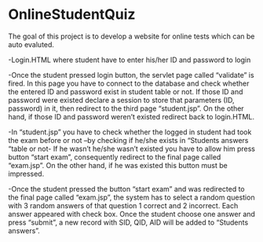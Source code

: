 # OnlineStudentQuiz
The goal of this project is to develop a website for online tests which can be auto evaluted.

-Login.HTML where student have to enter his/her ID and password to login

-Once the student pressed login button, the servlet page called “validate” is fired. In this
page you have to connect to the database and check whether the entered ID and password
exist in student table or not. If those ID and password were existed declare a session to
store that parameters (ID, password) in it, then redirect to the third page “student.jsp”. On
the other hand, if those ID and password weren’t existed redirect back to login.HTML.

-In “student.jsp” you have to check whether the logged in student had took the exam before
or not –by checking if he/she exists in “Students answers “table or not- If he wasn’t he/she
wasn’t existed you have to allow him press button “start exam”, consequently redirect to
the final page called “exam.jsp”. On the other hand, if he was existed this button must be
impressed.

-Once the student pressed the button “start exam” and was redirected to the final page
called “exam.jsp”, the system has to select a random question with 3 random answers of
that question 1 correct and 2 incorrect. Each answer appeared with check box. Once the
student choose one answer and press “submit”, a new record with SID, QID, AID will be
added to “Students answers”.

